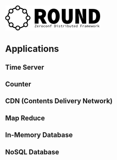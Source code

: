 ![round_logo](./img/round_logo.png)

# Applications

## Time Server

## Counter

## CDN (Contents Delivery Network)

## Map Reduce

## In-Memory Database

## NoSQL Database
